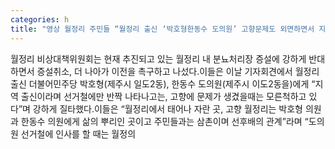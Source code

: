 ```yaml
---
categories: h
title: "영상 월정리 주민들 “월정리 출신 ‘박호형한동수 도의원’ 고향문제도 외면하면서 지역구에서 의원 활동할 수 있느냐”강하게 질타"
---
```

월정리 비상대책위원회는 현재 추진되고 있는 월정리 내 분뇨처리장 증설에 강하게 반대하면서 증설취소, 더 나아가 이전을 촉구하고 나섰다.이들은 이날 기자회견에서 월정리 출신 더불어민주당 박호형(제주시 일도2동), 한동수 도의원(제주시 이도2동을)에게 “지역 출신이라며 선거철에만 반짝 나타나고는, 고향에 문제가 생겼을때는 모른척하고 있다”며 강하게 질타했다.이들은 “월정리에서 태어나 자란 곳, 고향 월정리는 박호형 의원과 한동수 의원에게 삶의 뿌리인 곳이고 주민들과는 삼촌이며 선후배의 관계”라며 “도의원 선거철에 인사를 할 때는 월정의